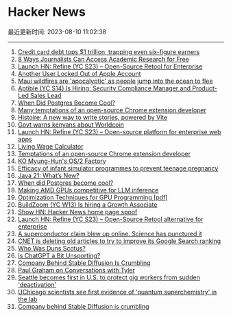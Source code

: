 # Hacker News

最近更新时间: 2023-08-10 11:02:38

--- 
1. [Credit card debt tops $1 trillion, trapping even six-figure earners](https://www.washingtonpost.com/business/2023/08/08/credit-card-debt-1-trillion-high-earners/) 
2. [8 Ways Journalists Can Access Academic Research for Free](https://gijn.org/2023/08/09/8-ways-journalists-access-free-academic-research-journals/) 
3. [Launch HN: Refine (YC S23) – Open-Source Retool for Enterprise](https://news.ycombinator.com/item?id=37064822) 
4. [Another User Locked Out of Apple Account](https://mjtsai.com/blog/2023/08/08/another-user-locked-out-of-apple-account/) 
5. [Maui wildfires are 'apocalyptic' as people jump into the ocean to flee](https://www.cnn.com/2023/08/09/weather/maui-county-wildfires-hurricane-dora/index.html) 
6. [Aptible (YC S14) Is Hiring: Security Compliance Manager and Product-Led Sales Lead](https://www.aptible.com/culture-hub/careers) 
7. [When Did Postgres Become Cool?](https://www.crunchydata.com/blog/when-did-postgres-become-cool) 
8. [Many temptations of an open-source Chrome extension developer](https://github.com/extesy/hoverzoom/discussions/670) 
9. [Histoire: A new way to write stories, powered by Vite](https://histoire.dev/) 
10. [Govt warns kenyans about Worldcoin](https://www.kenyans.co.ke/news/91702-govt-warns-kenyans-about-worldcoin) 
11. [Launch HN: Refine (YC S23) – Open-source platform for enterprise web apps](https://news.ycombinator.com/item?id=37064822) 
12. [Living Wage Calculator](https://livingwage.mit.edu/) 
13. [Temptations of an open-source Chrome extension developer](https://github.com/extesy/hoverzoom/discussions/670) 
14. [KO Myung-Hun's OS/2 Factory](https://www.os2.kr/komh/os2factory/) 
15. [Efficacy of infant simulator programmes to prevent teenage pregnancy](https://www.thelancet.com/journals/lancet/article/PIIS0140-6736(16)30384-1/fulltext) 
16. [Java 21: What’s New?](https://www.loicmathieu.fr/wordpress/en/informatique/java-21-quoi-de-neuf/) 
17. [When did Postgres become cool?](https://www.crunchydata.com/blog/when-did-postgres-become-cool) 
18. [Making AMD GPUs competitive for LLM inference](https://blog.mlc.ai/2023/08/09/Making-AMD-GPUs-competitive-for-LLM-inference) 
19. [Optimization Techniques for GPU Programming [pdf]](https://dl.acm.org/doi/pdf/10.1145/3570638) 
20. [BuildZoom (YC W13) Is hiring a Growth Associate](https://jobs.lever.co/buildzoom) 
21. [Show HN: Hacker News home page spoof](http://canonical.org/~kragen/sw/dev3/hackonfuse/) 
22. [Launch HN: Refine (YC S23) – Open-Source Retool alternative for enterprise](https://news.ycombinator.com/item?id=37064822) 
23. [A superconductor claim blew up online. Science has punctured it](https://www.washingtonpost.com/science/2023/08/09/room-temperature-superconductor-lk99-evidence/) 
24. [CNET is deleting old articles to try to improve its Google Search ranking](https://www.theverge.com/2023/8/9/23826342/cnet-content-pruning-deleting-articles-google-seo) 
25. [Who Was Duns Scotus?](https://aeon.co/essays/duns-scotus-was-no-fool-but-a-brilliant-enigmatic-thinker) 
26. [Is ChatGPT a Bit Unsporting?](https://www.kmjn.org/notes/chatgpt_unsporting.html) 
27. [Company Behind Stable Diffusion Is Crumbling](https://futurism.com/the-byte/stability-ai-stable-diffusion-chaos) 
28. [Paul Graham on Conversations with Tyler](https://conversationswithtyler.com/episodes/paul-graham/) 
29. [Seattle becomes first in U.S. to protect gig workers from sudden 'deactivation'](https://kuow.org/stories/seattle-becomes-first-in-u-s-to-protect-gig-workers-from-sudden-deactivation) 
30. [UChicago scientists see first evidence of 'quantum superchemistry' in the lab](https://news.uchicago.edu/story/uchicago-scientists-observe-first-evidence-quantum-superchemistry-laboratory) 
31. [Company behind Stable Diffusion is crumbling](https://futurism.com/the-byte/stability-ai-stable-diffusion-chaos) 
